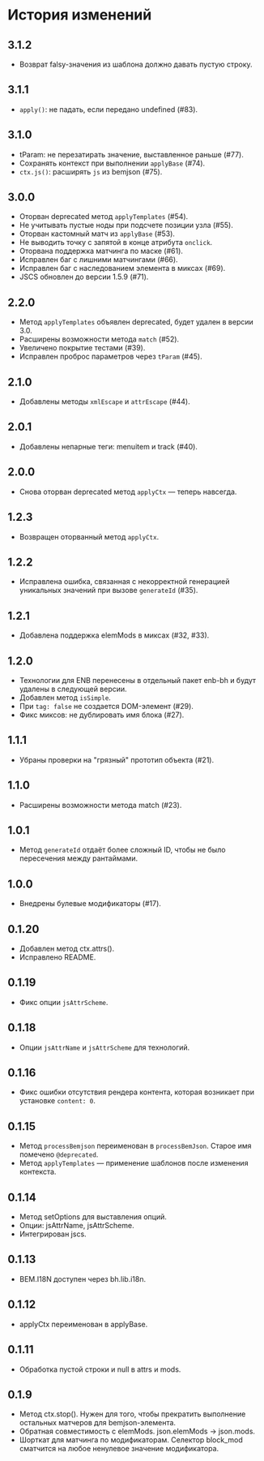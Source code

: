 # История изменений

## 3.1.2
- Возврат falsy-значения из шаблона должно давать пустую строку.

## 3.1.1
- `apply()`: не падать, если передано undefined (#83).

## 3.1.0
- tParam: не перезатирать значение, выставленное раньше (#77).
- Сохранять контекст при выполнении `applyBase` (#74).
- `ctx.js()`: расширять `js` из bemjson (#75).

## 3.0.0
- Оторван deprecated метод `applyTemplates` (#54).
- Не учитывать пустые ноды при подсчете позиции узла (#55).
- Оторван кастомный матч из `applyBase` (#53).
- Не выводить точку с запятой в конце атрибута `onclick`.
- Оторвана поддержка матчинга по маске (#61).
- Исправлен баг с лишними матчингами (#66).
- Исправлен баг с наследованием элемента в миксах (#69).
- JSCS обновлен до версии 1.5.9 (#71).

## 2.2.0
- Метод `applyTemplates` объявлен deprecated, будет удален в версии 3.0.
- Расширены возможности метода `match` (#52).
- Увеличено покрытие тестами (#39).
- Исправлен проброс параметров через `tParam` (#45).

## 2.1.0
- Добавлены методы `xmlEscape` и `attrEscape` (#44).

## 2.0.1
- Добавлены непарные теги: menuitem и track (#40).

## 2.0.0
- Снова оторван deprecated метод `applyCtx` — теперь навсегда.

## 1.2.3
- Возвращен оторванный метод `applyCtx`.

## 1.2.2
- Исправлена ошибка, связанная с некорректной генерацией уникальных значений при вызове `generateId` (#35).

## 1.2.1
- Добавлена поддержка elemMods в миксах (#32, #33).

## 1.2.0
- Технологии для ENB перенесены в отдельный пакет enb-bh и будут удалены в следующей версии.
- Добавлен метод `isSimple`.
- При `tag: false` не создается DOM-элемент (#29).
- Фикс миксов: не дублировать имя блока (#27).

## 1.1.1
- Убраны проверки на "грязный" прототип объекта (#21).

## 1.1.0
- Расширены возможности метода match (#23).

## 1.0.1
- Метод `generateId` отдаёт более сложный ID, чтобы не было пересечения между рантаймами.

## 1.0.0
- Внедрены булевые модификаторы (#17).

## 0.1.20
- Добавлен метод ctx.attrs().
- Исправлено README.

## 0.1.19
- Фикс опции `jsAttrScheme`.

## 0.1.18
- Опции `jsAttrName` и `jsAttrScheme` для технологий.

## 0.1.16
- Фикс ошибки отсутствия рендера контента, которая возникает при установке `content: 0`.

## 0.1.15
- Метод `processBemjson` переименован в `processBemJson`. Старое имя помечено `@deprecated`.
- Метод `applyTemplates` — применение шаблонов после изменения контекста.

## 0.1.14
- Метод setOptions для выставления опций.
- Опции: jsAttrName, jsAttrScheme.
- Интегрирован jscs.

## 0.1.13
- BEM.I18N доступен через bh.lib.i18n.

## 0.1.12
- applyCtx переименован в applyBase.

## 0.1.11
- Обработка пустой строки и null в attrs и mods.

## 0.1.9
- Метод ctx.stop(). Нужен для того, чтобы прекратить выполнение остальных матчеров для bemjson-элемента.
- Обратная совместимость с elemMods. json.elemMods -> json.mods.
- Шорткат для матчинга по модификаторам. Селектор block_mod сматчится на любое ненулевое значение модификатора.
